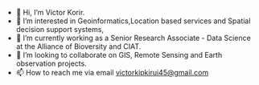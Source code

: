 - 👋 Hi, I’m Victor Korir.
- 👀 I’m interested in Geoinformatics,Location based services and Spatial decision support systems,
- 🌱 I’m currently working as a Senior Research Associate - Data Science at the Alliance of Bioversity and CIAT.
- 💞️ I’m looking to collaborate on GIS, Remote Sensing and Earth observation projects.
- 📫 How to reach me via email victorkipkirui45@gmail.com

<!---
victorkorir1/victorkorir1 is a ✨ special ✨ repository because its `README.md` (this file) appears on your GitHub profile.
You can click the Preview link to take a look at your changes.
--->
